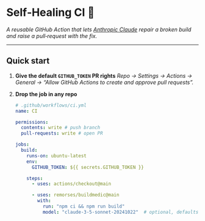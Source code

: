 # Self‑Healing CI 🏥

_A reusable GitHub Action that lets [Anthropic Claude](https://www.anthropic.com/) repair a broken build and raise a pull‑request with the fix._



---

## Quick start

1. **Give the default `GITHUB_TOKEN` PR rights**
   _Repo → Settings → Actions → General → “Allow GitHub Actions to create and approve pull requests”._

2. **Drop the job in any repo**

   ```yaml
   # .github/workflows/ci.yml
   name: CI

   permissions:
     contents: write # push branch
     pull-requests: write # open PR

   jobs:
     build:
       runs-on: ubuntu-latest
       env:
         GITHUB_TOKEN: ${{ secrets.GITHUB_TOKEN }}

       steps:
         - uses: actions/checkout@main

         - uses: remorses/buildmedic@main
           with:
             run: "npm ci && npm run build"
             model: "claude-3-5-sonnet-20241022"  # optional, defaults to claude-3-5-sonnet-20241022
   ```
